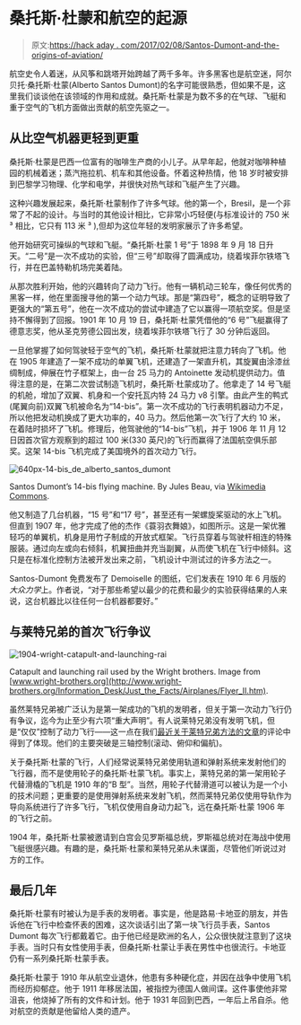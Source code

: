 # 桑托斯·杜蒙和航空的起源

> 原文:[https://hack aday . com/2017/02/08/Santos-Dumont-and-the-origins-of-aviation/](https://hackaday.com/2017/02/08/santos-dumont-and-the-origins-of-aviation/)

航空史令人着迷，从风筝和跳塔开始跨越了两千多年。许多黑客也是航空迷，阿尔贝托·桑托斯·杜蒙(Alberto Santos Dumont)的名字可能很熟悉，但如果不是，这里我们谈谈他在该领域的作用和成就。桑托斯·杜蒙是为数不多的在气球、飞艇和重于空气的飞机方面做出贡献的航空先驱之一。

## 从比空气机器更轻到更重

桑托斯·杜蒙是巴西一位富有的咖啡生产商的小儿子。从早年起，他就对咖啡种植园的机械着迷；蒸汽拖拉机、机车和其他设备。怀着这种热情，他 18 岁时被安排到巴黎学习物理、化学和电学，并很快对热气球和飞艇产生了兴趣。

这种兴趣发展起来，桑托斯·杜蒙制作了许多气球。他的第一个，Bresil，是一个非常了不起的设计。与当时的其他设计相比，它非常小巧轻便(与标准设计的 750 米 ³ 相比，它只有 113 米 ³ ),但却为这位年轻的发明家展示了许多希望。

他开始研究可操纵的气球和飞艇。“桑托斯·杜蒙 1 号”于 1898 年 9 月 18 日升天。“二号”是一次不成功的实验，但“三号”却取得了圆满成功，绕着埃菲尔铁塔飞行，并在巴盖特勒机场完美着陆。

从那次胜利开始，他的兴趣转向了动力飞行。他有一辆机动三轮车，像任何优秀的黑客一样，他在里面搜寻他的第一个动力气球。那是“第四号”，概念的证明导致了更强大的“第五号”，他在一次不成功的尝试中建造了它以赢得一项航空奖。但是坚持不懈得到了回报。1901 年 10 月 19 日，桑托斯·杜蒙凭借他的“6 号”飞艇赢得了德意志奖，他从圣克劳德公园出发，绕着埃菲尔铁塔飞行了 30 分钟后返回。

一旦他掌握了如何驾驶轻于空气的飞机，桑托斯·杜蒙就把注意力转向了飞机。他在 1905 年建造了一架不成功的单翼飞机，还建造了一架直升机，其旋翼由涂漆丝绸制成，伸展在竹子框架上，由一台 25 马力的 Antoinette 发动机提供动力。值得注意的是，在第二次尝试制造飞机时，桑托斯·杜蒙成功了。他拿走了 14 号飞艇的机舱，增加了双翼、机身和一个安托瓦内特 24 马力 v8 引擎。由此产生的鸭式(尾翼向前)双翼飞机被命名为“14-bis”。第一次不成功的飞行表明机器动力不足，所以他把发动机换成了更大功率的，40 马力。然后他第一次飞行了大约 10 米，在着陆时损坏了飞机。修理后，他驾驶他的“14-bis”飞机，并于 1906 年 11 月 12 日因首次官方观察到的超过 100 米(330 英尺)的飞行而赢得了法国航空俱乐部奖。这架 14-bis 飞机完成了美国境外的首次动力飞行。

![640px-14-bis_de_alberto_santos_dumont](../Images/d38ba1015ab2fdbe3a9487cb93fc2915.png)

Santos Dumont’s 14-bis flying machine. By Jules Beau, via [Wikimedia Commons](https://en.wikipedia.org/wiki/Santos-Dumont_14-bis#/media/File:14-bis_de_Alberto_Santos_Dumont.jpg).

他又制造了几台机器，“15 号”和“17 号”，甚至还有一架螺旋桨驱动的水上飞机。但直到 1907 年，他才完成了他的杰作《蓑羽衣舞娘》，如图所示。这是一架优雅轻巧的单翼机，机身是用竹子制成的开放式框架。飞行员穿着与驾驶杆相连的特殊服装。通过向左或向右倾斜，机翼扭曲并充当副翼，从而使飞机在飞行中倾斜。这只是在标准化控制方法被开发出来之前，飞机设计中测试过的许多方法之一。

Santos-Dumont 免费发布了 Demoiselle 的图纸，它们发表在 1910 年 6 月版的*大众力学*上。作者说，“对于那些希望以最少的花费和最少的实验获得结果的人来说，这台机器比以往任何一台机器都要好。”

## 与莱特兄弟的首次飞行争议

![1904-wright-catapult-and-launching-rai](../Images/e1125a6c495c9f5881f907c091261f14.png)

Catapult and launching rail used by the Wright brothers. Image from [www.wright-brothers.org](http://www.wright-brothers.org/Information_Desk/Just_the_Facts/Airplanes/Flyer_II.htm).

虽然莱特兄弟被广泛认为是第一架成功的飞机的发明者，但关于第一次动力飞行仍有争议，迄今为止至少有六项“重大声明”。有人说莱特兄弟没有发明飞机，但是“仅仅”控制了动力飞行——这一点在我们[最近关于莱特兄弟方法的文章](http://hackaday.com/2017/01/10/the-wright-flyer-engineering-and-iterating/)的评论中得到了体现。他们的主要突破是三轴控制(滚动、俯仰和偏航)。

关于桑托斯·杜蒙的飞行，人们经常说莱特兄弟使用轨道和弹射系统来发射他们的飞行器，而不是使用轮子的桑托斯·杜蒙飞机。事实上，莱特兄弟的第一架用轮子代替滑橇的飞机是 1910 年的“B 型”。当然，用轮子代替滑道可以被认为是一个小的技术问题；更重要的是使用弹射系统来发射飞机，然而莱特兄弟仅使用导轨作为导向系统进行了许多飞行，飞机仅使用自身动力起飞，远在桑托斯·杜蒙 1906 年的飞行之前。

1904 年，桑托斯·杜蒙被邀请到白宫会见罗斯福总统，罗斯福总统对在海战中使用飞艇很感兴趣。有趣的是，桑托斯·杜蒙和莱特兄弟从未谋面，尽管他们听说过对方的工作。

## 最后几年

桑托斯·杜蒙有时被认为是手表的发明者。事实是，他是路易·卡地亚的朋友，并告诉他在飞行中检查怀表的困难，这次谈话引出了第一块飞行员手表，Santos Dumont 每次飞行都戴着它。由于他已经是欧洲的名人，公众很快就注意到了这块手表。当时只有女性使用手表，但桑托斯·杜蒙让手表在男性中也很流行。卡地亚仍有一系列桑托斯·杜蒙手表。

桑托斯·杜蒙于 1910 年从航空业退休，他患有多种硬化症，并因在战争中使用飞机而经历抑郁症。他于 1911 年移居法国，被指控为德国人做间谍。这件事使他非常沮丧，他烧掉了所有的文件和计划。他于 1931 年回到巴西，一年后上吊自杀。他对航空的贡献是他留给人类的遗产。